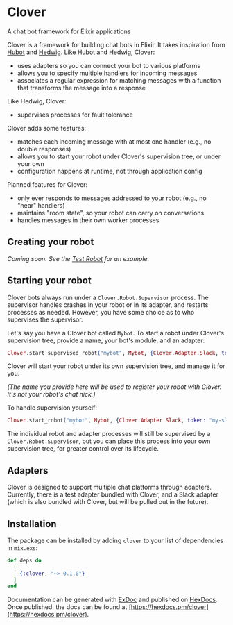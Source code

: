 # Clover

A chat bot framework for Elixir applications

Clover is a framework for building chat bots in Elixir. It takes inspiration from [Hubot](https://hubot.github.com/) and [Hedwig](https://github.com/hedwig-im/hedwig). Like Hubot and Hedwig, Clover:

- uses adapters so you can connect your bot to various platforms
- allows you to specify multiple handlers for incoming messages
- associates a regular expression for matching messages with a function that transforms the message into a response

Like Hedwig, Clover:

- supervises processes for fault tolerance

Clover adds some features:

- matches each incoming message with at most one handler (e.g., no double responses)
- allows you to start your robot under Clover's supervision tree, or under your own
- configuration happens at runtime, not through application config

Planned features for Clover:

- only ever responds to messages addressed to your robot (e.g., no "hear" handlers)
- maintains "room state", so your robot can carry on conversations
- handles messages in their own worker processes

## Creating your robot

_Coming soon. See the [Test Robot](test/support/test_robot.ex) for an example._

## Starting your robot

Clover bots always run under a `Clover.Robot.Supervisor` process. The supervisor handles crashes in your robot or in its adapter, and restarts processes as needed. However, you have some choice as to who supervises the supervisor.

Let's say you have a Clover bot called `Mybot`. To start a robot under Clover's supervision tree, provide a name, your bot's module, and an adapter:

```elixir
Clover.start_supervised_robot("mybot", Mybot, {Clover.Adapter.Slack, token: "my-slack-bot-token"})
```

Clover will start your robot under its own supervision tree, and manage it for you.

_(The name you provide here will be used to register your robot with Clover. It's not your robot's chat nick.)_

To handle supervision yourself:

```elixir
Clover.start_robot("mybot", Mybot, {Clover.Adapter.Slack, token: "my-slack-bot-token"})
```

The individual robot and adapter processes will still be supervised by a `Clover.Robot.Supervisor`, but you can place this process into your own supervision tree, for greater control over its lifecycle.

## Adapters

Clover is designed to support multiple chat platforms through adapters. Currently, there is a test adapter bundled with Clover, and a Slack adapter (which is also bundled with Clover, but will be pulled out in the future).

## Installation

The package can be installed by adding `clover` to your list of dependencies in `mix.exs`:

```elixir
def deps do
  [
    {:clover, "~> 0.1.0"}
  ]
end
```

Documentation can be generated with [ExDoc](https://github.com/elixir-lang/ex_doc)
and published on [HexDocs](https://hexdocs.pm). Once published, the docs can
be found at [https://hexdocs.pm/clover](https://hexdocs.pm/clover).
